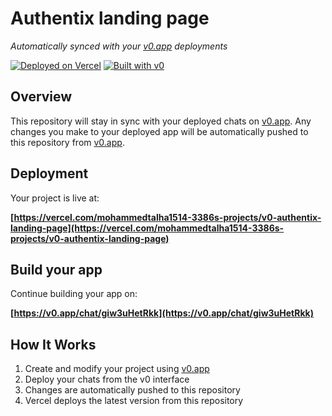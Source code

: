 # Authentix landing page

*Automatically synced with your [v0.app](https://v0.app) deployments*

[![Deployed on Vercel](https://img.shields.io/badge/Deployed%20on-Vercel-black?style=for-the-badge&logo=vercel)](https://vercel.com/mohammedtalha1514-3386s-projects/v0-authentix-landing-page)
[![Built with v0](https://img.shields.io/badge/Built%20with-v0.app-black?style=for-the-badge)](https://v0.app/chat/giw3uHetRkk)

## Overview

This repository will stay in sync with your deployed chats on [v0.app](https://v0.app).
Any changes you make to your deployed app will be automatically pushed to this repository from [v0.app](https://v0.app).

## Deployment

Your project is live at:

**[https://vercel.com/mohammedtalha1514-3386s-projects/v0-authentix-landing-page](https://vercel.com/mohammedtalha1514-3386s-projects/v0-authentix-landing-page)**

## Build your app

Continue building your app on:

**[https://v0.app/chat/giw3uHetRkk](https://v0.app/chat/giw3uHetRkk)**

## How It Works

1. Create and modify your project using [v0.app](https://v0.app)
2. Deploy your chats from the v0 interface
3. Changes are automatically pushed to this repository
4. Vercel deploys the latest version from this repository